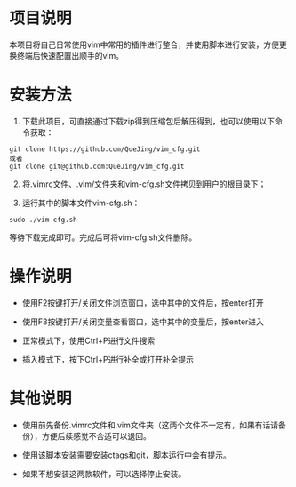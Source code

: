 # 项目说明

本项目将自己日常使用vim中常用的插件进行整合，并使用脚本进行安装，方便更换终端后快速配置出顺手的vim。

# 安装方法

1. 下载此项目，可直接通过下载zip得到压缩包后解压得到，也可以使用以下命令获取：

```
git clone https://github.com/QueJing/vim_cfg.git
或者
git clone git@github.com:QueJing/vim_cfg.git
```
2. 将.vimrc文件、.vim/文件夹和vim-cfg.sh文件拷贝到用户的根目录下；

3. 运行其中的脚本文件vim-cfg.sh：

```
sudo ./vim-cfg.sh
```
等待下载完成即可。完成后可将vim-cfg.sh文件删除。

# 操作说明

- 使用F2按键打开/关闭文件浏览窗口，选中其中的文件后，按enter打开

- 使用F3按键打开/关闭变量查看窗口，选中其中的变量后，按enter进入

- 正常模式下，使用Ctrl+P进行文件搜索

- 插入模式下，按下Ctrl+P进行补全或打开补全提示

# 其他说明

- 使用前先备份.vimrc文件和.vim文件夹（这两个文件不一定有，如果有话请备份），方便后续感觉不合适可以退回。

- 使用该脚本安装需要安装ctags和git，脚本运行中会有提示。

- 如果不想安装这两款软件，可以选择停止安装。
